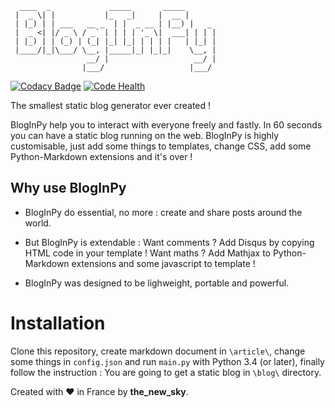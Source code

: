       ____  _             _____       _____
     |  _ \| |           |_   _|     |  __ |
     | |_) | | ___   __ _  | |  _ __ | |__) |   _
     |  _ <| |/ _ \ / _` | | | | '_ \|  ___| | | |
     | |_) | | (_) | (_| |_| |_| | | | |   | |_| |
     |____/|_|\___/ \__, |_____|_| |_|_|    \__, |
                     __/ |                   __/ |
                    |___/                   |___/
                    
[![Codacy Badge](https://api.codacy.com/project/badge/grade/3a9da39de6fc49b7ad931ae6426b61cc)](https://www.codacy.com/app/lorisazerty/BlogInPy) [![Code Health](https://landscape.io/github/the-new-sky/BlogInPy/master/landscape.svg?style=flat)](https://landscape.io/github/the-new-sky/BlogInPy/master)

The smallest static blog generator ever created !

BlogInPy help you to interact with everyone freely and fastly. In 60 seconds you can have a static blog running on the web. BlogInPy is highly customisable, just add some things to templates, change CSS, add some Python-Markdown extensions and it's over !

## Why use BlogInPy

- BlogInPy do essential, no more : create and share posts around the world.

- But BlogInPy is extendable : Want comments ? Add Disqus by copying HTML code in your template !
Want maths ? Add Mathjax to Python-Markdown extensions and some javascript to template !

- BlogInPy was designed to be lighweight, portable and powerful. 


# Installation

Clone this repository, create markdown document in `\article\`, change some things in `config.json` and run `main.py` with Python 3.4 (or later), finally follow the instruction : You are going to get a static blog in `\blog\` directory.

Created with :heart: in France by **the_new_sky**.

